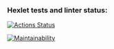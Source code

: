 ### Hexlet tests and linter status:
[![Actions Status](https://github.com/Madixxx22/python-project-50/workflows/hexlet-check/badge.svg)](https://github.com/Madixxx22/python-project-50/actions)

[![Maintainability](https://api.codeclimate.com/v1/badges/fdd5434031d87acc758e/maintainability)](https://codeclimate.com/github/Madixxx22/python-project-50/maintainability)